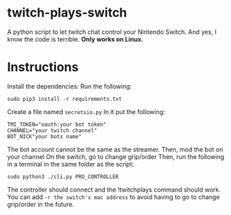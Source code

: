 # twitch-plays-switch
A python script to let twitch chat control your Nintendo Switch.
And yes, I know the code is terrible.
**Only works on Linux.**


# Instructions
Install the dependencies:
Run the following:
    
    sudo pip3 install -r requirements.txt
Create a file named ``secretsio.py``
In it put the following:

    TMI_TOKEN="oauth:your bot token"
    CHANNEL="your twitch channel"
    BOT_NICK"your bots name"
The bot account cannot be the same as the streamer.
Then, mod the bot on your channel
On the switch, go to change grip/order
Then, run the following in a terminal in the same folder as the script:

    sudo python3 ./cli.py PRO_CONTROLLER
  The controller should connect and the !twitchplays command should work.
  You can add ``-r the switch's mac address`` to avoid having to go to change grip/order in the future.

